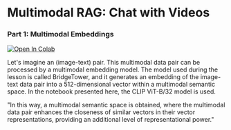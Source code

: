 # Multimodal RAG: Chat with Videos

### Part 1: Multimodal Embeddings

[![Open In Colab](https://colab.research.google.com/assets/colab-badge.svg)](https://drive.google.com/file/d/136rTHsohoFjTX_Lq6INhKHJEALpGz850/view?usp=sharing)

Let's imagine an (image-text) pair. This multimodal data pair can be processed by a multimodal embedding model. The model used during the lesson is called BridgeTower, and it generates an embedding of the image-text data pair into a 512-dimensional vector within a multimodal semantic space. In the notebook presented here, the CLIP ViT-B/32 model is used.

"In this way, a multimodal semantic space is obtained, where the multimodal data pair enhances the closeness of similar vectors in their vector representations, providing an additional level of representational power."
